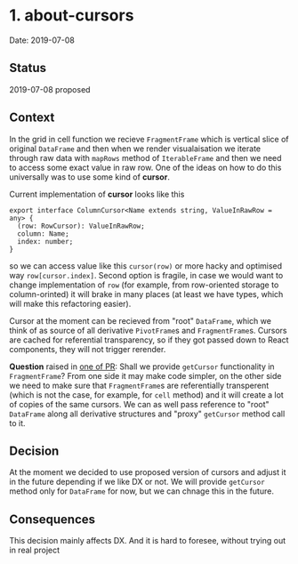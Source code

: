 # 1. about-cursors

Date: 2019-07-08

## Status

2019-07-08 proposed

## Context

In the grid in cell function we recieve `FragmentFrame` which is vertical slice of original `DataFrame` and then when we render visualaisation we iterate through raw data with `mapRows` method of `IterableFrame` and then we need to access some exact value in raw row. One of the ideas on how to do this universally was to use some kind of **cursor**.

Current implementation of **cursor** looks like this

```tsx
export interface ColumnCursor<Name extends string, ValueInRawRow = any> {
  (row: RowCursor): ValueInRawRow;
  column: Name;
  index: number;
}
```

so we can access value like this `cursor(row)` or more hacky and optimised way `row[cursor.index]`. Second option is fragile, in case we would want to change implementation of `row` (for example, from row-oriented storage to column-orinted) it will brake in many places (at least we have types, which will make this refactoring easier).

Cursor at the moment can be recieved from "root" `DataFrame`, which we think of as source of all derivative `PivotFrame`s and `FragmentFrame`s. Cursors are cached for referential transparency, so if they got passed down to React components, they will not trigger rerender.

**Question** raised in [one of PR](https://github.com/contiamo/operational-visualizations/pull/70/files#diff-2044c7c7ba6c3fbf04dd49cf3cfa68b9R38): Shall we provide `getCursor` functionality in `FragmentFrame`? From one side it may make code simpler, on the other side we need to make sure that `FragmentFrame`s are referentially transperent (which is not the case, for example, for `cell` method) and it will create a lot of copies of the same cursors. We can as well pass reference to "root" `DataFrame` along all derivative structures and "proxy" `getCursor` method call to it.

## Decision

At the moment we decided to use proposed version of cursors and adjust it in the future depending if we like DX or not. We will provide `getCursor` method only for `DataFrame` for now, but we can chnage this in the future.

## Consequences

This decision mainly affects DX. And it is hard to foresee, without trying out in real project
